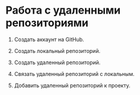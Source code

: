 # Работа с удаленными репозиториями

1. Создать аккаунт на GitHub.

2. Создать локальный репозиторий. 

3. Создать удаленный репозиторий. 

4. Связать удаленный репозиторий с локальным.

5. Добавить удаленный репозиторий к проекту.